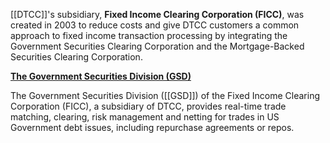 [[DTCC]]'s subsidiary, **Fixed Income Clearing Corporation (FICC)**, was created in 2003 to reduce costs and give DTCC customers a common approach to fixed income transaction processing by integrating the Government Securities Clearing Corporation and the Mortgage-Backed Securities Clearing Corporation.

**[The Government Securities Division (GSD)](https://www.dtcc.com/clearing-and-settlement-services/ficc-gov)**

The Government Securities Division ([[GSD]]) of the Fixed Income Clearing Corporation (FICC), a subsidiary of DTCC, provides real-time trade matching, clearing, risk management and netting for trades in US Government debt issues, including repurchase agreements or repos.